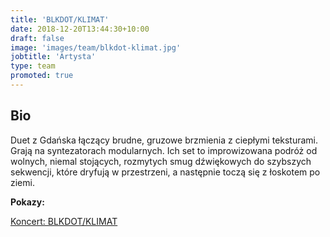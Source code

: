 ```yaml
---
title: 'BLKDOT/KLIMAT'
date: 2018-12-20T13:44:30+10:00
draft: false
image: 'images/team/blkdot-klimat.jpg'
jobtitle: 'Artysta'
type: team
promoted: true
---
```


## Bio

Duet z Gdańska łączący brudne, gruzowe brzmienia z ciepłymi teksturami. Grają na syntezatorach modularnych. Ich set to improwizowana podróż od wolnych, niemal stojących, rozmytych smug dźwiękowych do szybszych sekwencji, które dryfują w przestrzeni, a następnie toczą się z łoskotem po ziemi.

**Pokazy:**

[Koncert: BLKDOT/KLIMAT](/pokazy/blkdot-klimat)